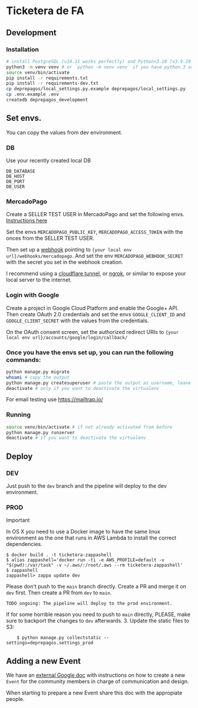 # Ticketera de FA

## Development

### Installation

```sh
# install PostgreSQL (v14.11 works perfectly) and Python<3.10 (v3.9.19 works perfectly)
python3 -m venv venv # or `python -m venv venv` if you have python 3 as default
source venv/bin/activate
pip install -r requirements.txt
pip install -r requirements-dev.txt
cp deprepagos/local_settings.py.example deprepagos/local_settings.py
cp .env.example .env
createdb deprepagos_development
```

## Set envs.

You can copy the values from dev environment.

### DB

Use your recently created local DB

```
DB_DATABASE
DB_HOST
DB_PORT
DB_USER
```

### MercadoPago

Create a SELLER TEST USER in MercadoPago and set the following
envs. [Instructions here]('https://www.mercadopago.com.ar/developers/es/docs/your-integrations/test/accounts')

Set the envs `MERCADOPAGO_PUBLIC_KEY`, `MERCADOPAGO_ACCESS_TOKEN` with the onces from the SELLER TEST USER.

Then set up a [webhook]('https://www.mercadopago.com.ar/developers/es/docs/your-integrations/notifications/webhooks')
pointing to `{your local env url}/webhooks/mercadopago`. And set the env `MERCADOPAGO_WEBHOOK_SECRET` with the secret
you set in the webhook creation.

I recommend using
a [cloudflare tunnel]('https://developers.cloudflare.com/cloudflare-one/connections/connect-networks/get-started/create-remote-tunnel/'),
or [ngrok]('https://ngrok.com/), or similar to expose your local server to the internet.

### Login with Google

Create a project in Google Cloud Platform and enable the Google+ API. Then create OAuth 2.0 credentials and set the envs
`GOOGLE_CLIENT_ID` and `GOOGLE_CLIENT_SECRET` with the values from the credentials.

On the OAuth consent screen, set the authorized redirect URIs to `{your local env url}/accounts/google/login/callback/`

### Once you have the envs set up, you can run the following commands:

```sh
python manage.py migrate
whoami # copy the output
python manage.py createsuperuser # paste the output as username, leave email empty, and set some password
deactivate # only if you want to deactivate the virtualenv
```

For email testing use https://mailtrap.io/

### Running

```sh
source venv/bin/activate # if not already activated from before
python manage.py runserver
deactivate # if you want to deactivate the virtualenv
```

## Deploy

### DEV

Just push to the `dev` branch and the pipeline will deploy to the dev environment.

### PROD
  > [!IMPORTANT]  
  > In OS X you need to use a Docker image to have the same linux environment
  > as the one that runs in AWS Lambda to install the correct dependencies.
  >
  > ```
  > $ docker build . -t ticketera-zappashell
  > $ alias zappashell='docker run -ti -e AWS_PROFILE=default -v "$(pwd):/var/task" -v ~/.aws/:/root/.aws --rm ticketera-zappashell'
  > $ zappashell
  > zappashell> zappa update dev
  > ```

Please don't push to the `main` branch directly. Create a PR and merge it on `dev` first. Then create a PR from `dev` to `main`.

`TODO ongoing: The pipeline will deploy to the prod environment.`

If for some horrible reason you need to push to `main` directly, PLEASE, make sure to backport the changes to `dev` afterwards.
3. Update the static files to S3:

        $ python manage.py collectstatic --settings=deprepagos.settings_prod

## Adding a new Event

We have an [external Google
doc](https://docs.google.com/document/d/1_8NBQMMYZ68ABRQs2Fy-BX296OZnTdzzGWp6yNr_KEU/edit)
with instructions on how to create a new `Event` for the community members in
charge of communication and design.

When starting to prepare a new Event share this doc with the appropiate people.
